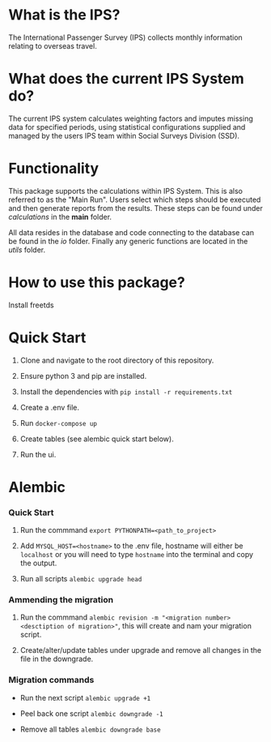 # What is the IPS?
The International Passenger Survey (IPS) collects monthly information relating to overseas travel.

# What does the current IPS System do?
The current IPS system calculates weighting factors and imputes missing data for specified periods, using statistical configurations supplied and managed by the users IPS team within Social Surveys Division (SSD).

# Functionality
This package supports the calculations within IPS System. This is also referred to as the "Main Run".
Users select which steps should be executed and then generate reports from the results. These steps can be found under _calculations_ in the **main** folder.

All data resides in the database and code connecting to the database can be found in the _io_ folder. Finally any generic functions are located in the _utils_ folder.

# How to use this package?

Install freetds

# Quick Start

1. Clone and navigate to the root directory of this repository.

2. Ensure python 3 and pip are installed.

3. Install the dependencies with `pip install -r requirements.txt`

4. Create a .env file.

5. Run `docker-compose up`

6. Create tables (see alembic quick start below).

7. Run the ui.


# Alembic

### Quick Start

1. Run the commmand `export PYTHONPATH=<path_to_project>`

2. Add `MYSQL_HOST=<hostname>` to the .env file, hostname will either be `localhost` or you will need to type `hostname` into the terminal and copy the output.

3. Run all scripts `alembic upgrade head`

### Ammending the migration

1. Run the commmand `alembic revision -m "<migration number> <desctiption of migration>"`, this will create and nam your migration script.

2. Create/alter/update tables under upgrade and remove all changes in the file in the downgrade.

### Migration commands

-  Run the next script `alembic upgrade +1`

-  Peel back one script `alembic downgrade -1`

-  Remove all tables `alembic downgrade base`



